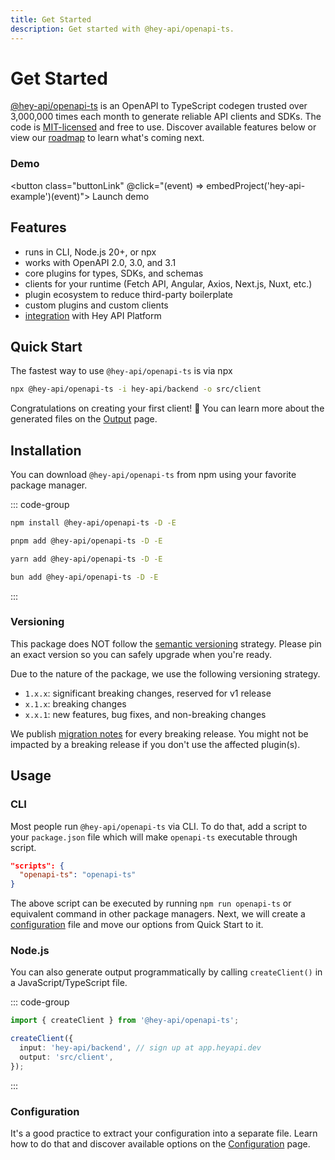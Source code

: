 ```yaml
---
title: Get Started
description: Get started with @hey-api/openapi-ts.
---
```


<script setup lang="ts">
import { embedProject } from '../embed'
</script>

# Get Started

[@hey-api/openapi-ts](https://github.com/hey-api/openapi-ts) is an OpenAPI to TypeScript codegen trusted over 3,000,000 times each month to generate reliable API clients and SDKs. The code is [MIT-licensed](/openapi-ts/license) and free to use. Discover available features below or view our [roadmap](https://github.com/orgs/hey-api/discussions/1495) to learn what's coming next.

### Demo

<button class="buttonLink" @click="(event) => embedProject('hey-api-example')(event)">
Launch demo
</button>

## Features

- runs in CLI, Node.js 20+, or npx
- works with OpenAPI 2.0, 3.0, and 3.1
- core plugins for types, SDKs, and schemas
- clients for your runtime (Fetch API, Angular, Axios, Next.js, Nuxt, etc.)
- plugin ecosystem to reduce third-party boilerplate
- custom plugins and custom clients
- [integration](/openapi-ts/integrations) with Hey API Platform

## Quick Start

The fastest way to use `@hey-api/openapi-ts` is via npx

```sh
npx @hey-api/openapi-ts -i hey-api/backend -o src/client
```

Congratulations on creating your first client! 🎉 You can learn more about the generated files on the [Output](/openapi-ts/output) page.

## Installation

You can download `@hey-api/openapi-ts` from npm using your favorite package manager.

::: code-group

```sh [npm]
npm install @hey-api/openapi-ts -D -E
```

```sh [pnpm]
pnpm add @hey-api/openapi-ts -D -E
```

```sh [yarn]
yarn add @hey-api/openapi-ts -D -E
```

```sh [bun]
bun add @hey-api/openapi-ts -D -E
```

:::

### Versioning

This package does NOT follow the [semantic versioning](https://semver.org/) strategy. Please pin an exact version so you can safely upgrade when you're ready.

Due to the nature of the package, we use the following versioning strategy.

- `1.x.x`: significant breaking changes, reserved for v1 release
- `x.1.x`: breaking changes
- `x.x.1`: new features, bug fixes, and non-breaking changes

We publish [migration notes](/openapi-ts/migrating) for every breaking release. You might not be impacted by a breaking release if you don't use the affected plugin(s).

## Usage

### CLI

Most people run `@hey-api/openapi-ts` via CLI. To do that, add a script to your `package.json` file which will make `openapi-ts` executable through script.

```json
"scripts": {
  "openapi-ts": "openapi-ts"
}
```

The above script can be executed by running `npm run openapi-ts` or equivalent command in other package managers. Next, we will create a [configuration](/openapi-ts/configuration) file and move our options from Quick Start to it.

### Node.js

You can also generate output programmatically by calling `createClient()` in a JavaScript/TypeScript file.

::: code-group

```ts [script.ts]
import { createClient } from '@hey-api/openapi-ts';

createClient({
  input: 'hey-api/backend', // sign up at app.heyapi.dev
  output: 'src/client',
});
```

:::

### Configuration

It's a good practice to extract your configuration into a separate file. Learn how to do that and discover available options on the [Configuration](/openapi-ts/configuration) page.

<!--@include: ../partials/examples.md-->
<!--@include: ../partials/sponsors.md-->
